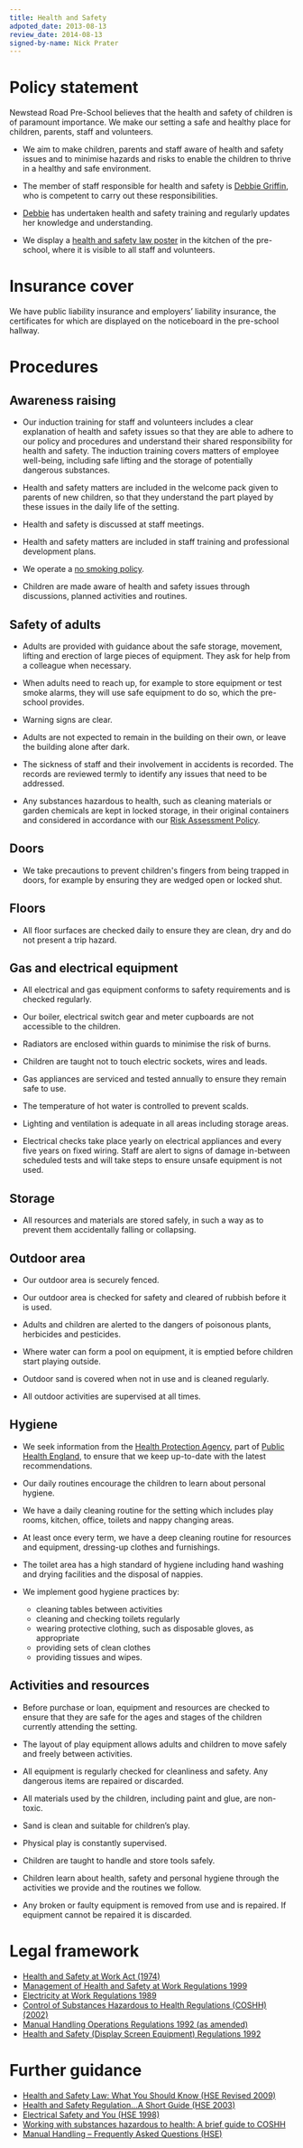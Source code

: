 ```yaml
---
title: Health and Safety
adpoted_date: 2013-08-13
review_date: 2014-08-13
signed-by-name: Nick Prater
---
```

# Policy statement #
Newstead Road Pre-School believes that the health and safety of children is of paramount importance.
We make our setting a safe and healthy place for children, parents, staff and volunteers.

* We aim to make children, parents and staff aware of health and safety issues and to minimise hazards and risks to enable the children to thrive in a healthy and safe environment.

* The member of staff responsible for health and safety is [Debbie Griffin](/staff/debbie_griffin.html), who is competent to carry out these responsibilities.

* [Debbie](/staff/debbie_griffin.html) has undertaken health and safety training and regularly updates her knowledge and understanding.

* We display a [health and safety law poster](http://www.hse.gov.uk/pubns/books/lawposter.htm) in the kitchen of the pre-school, where it is visible to all staff and volunteers.

# Insurance cover #
We have public liability insurance and employers’ liability insurance, the certificates for which are displayed on the noticeboard in the pre-school hallway.

# Procedures #

## Awareness raising ##

* Our induction training for staff and volunteers includes a clear explanation of health and safety issues so that they 
are able to adhere to our policy and procedures and understand their shared responsibility 
for health and safety.  The induction training covers matters of employee well-being, 
including safe lifting and the storage of potentially dangerous substances.

* Health and safety matters are included in the welcome pack given to parents of new children, so that they understand the part played by these issues in the daily life of the setting.

* Health and safety is discussed at staff meetings.

* Health and safety matters are included in staff training and professional development plans.

* We operate a [no smoking policy](/policies/smoking.html).

* Children are made aware of health and safety issues through discussions, planned activities and routines.


## Safety of adults ##

* Adults are provided with guidance about the safe storage, movement, lifting and erection of large 
pieces of equipment. They ask for help from a colleague when necessary.

* When adults need to reach up, for example to store equipment or test smoke alarms, they 
will use safe equipment to do so, which the pre-school provides.

* Warning signs are clear.

* Adults are not expected to remain in the building on their own, or leave the building alone after dark.

* The sickness of staff and their involvement in accidents is recorded. The records are reviewed termly 
to identify any issues that need to be addressed.

* Any substances hazardous to health, such as cleaning materials or garden chemicals are kept in locked storage, in their original containers and
considered in accordance with our [Risk Assessment Policy](/policies/risk_assessment.html).


## Doors ##

* We take precautions to prevent children's fingers from being trapped in doors, for example by ensuring they are wedged open or locked shut.


## Floors ##

* All floor surfaces are checked daily to ensure they are clean, dry and do not present a trip hazard.


## Gas and electrical equipment ##

* All electrical and gas equipment conforms to safety requirements and is checked regularly.

* Our boiler, electrical switch gear and meter cupboards are not accessible to the children.

* Radiators are enclosed within guards to minimise the risk of burns.

* Children are taught not to touch electric sockets, wires and leads.

* Gas appliances are serviced and tested annually to ensure they remain safe to use.

* The temperature of hot water is controlled to prevent scalds.

* Lighting and ventilation is adequate in all areas including storage areas.

* Electrical checks take place yearly on electrical appliances and every five years on fixed wiring. Staff are 
alert to signs of damage in-between scheduled tests and will take steps to ensure unsafe equipment is not used.


## Storage ##

* All resources and materials are stored safely, in such a way as to prevent them accidentally falling or collapsing.


## Outdoor area ##

* Our outdoor area is securely fenced.

* Our outdoor area is checked for safety and cleared of rubbish before it is used.

* Adults and children are alerted to the dangers of poisonous plants, herbicides and pesticides.

* Where water can form a pool on equipment, it is emptied before children start playing outside.

* Outdoor sand is covered when not in use and is cleaned regularly.

* All outdoor activities are supervised at all times.


## Hygiene ##

* We seek information from the [Health Protection Agency](http://www.hpa.org.uk/), part of [Public Health England](https://www.gov.uk/phe),
to ensure that we keep up-to-date with the latest recommendations.

* Our daily routines encourage the children to learn about personal hygiene.

* We have a daily cleaning routine for the setting which includes play rooms, kitchen, office, toilets and nappy changing areas.

* At least once every term, we have a deep cleaning routine for resources and equipment, dressing-up clothes and furnishings.

* The toilet area has a high standard of hygiene including hand washing and drying facilities and the disposal of nappies.

* We implement good hygiene practices by:
    * cleaning tables between activities
    * cleaning and checking toilets regularly
    * wearing protective clothing, such as disposable gloves, as appropriate
    * providing sets of clean clothes
    * providing tissues and wipes.


## Activities and resources ##

* Before purchase or loan, equipment and resources are checked to ensure that they are safe for the ages and stages of the children currently attending the setting.

* The layout of play equipment allows adults and children to move safely and freely between activities.

* All equipment is regularly checked for cleanliness and safety. Any dangerous items are repaired or discarded.

* All materials used by the children, including paint and glue, are non-toxic.

* Sand is clean and suitable for children’s play.

* Physical play is constantly supervised.

* Children are taught to handle and store tools safely.

* Children learn about health, safety and personal hygiene through the activities we provide and the routines we follow.

* Any broken or faulty equipment is removed from use and is repaired. If equipment cannot be repaired it is discarded.


# Legal framework #

* [Health and Safety at Work Act (1974)](http://www.legislation.gov.uk/ukpga/1974/37/contents)
* [Management of Health and Safety at Work Regulations 1999](http://www.legislation.gov.uk/uksi/1999/3242/contents/made)
* [Electricity at Work Regulations 1989](http://www.legislation.gov.uk/uksi/1989/635/contents/made)
* [Control of Substances Hazardous to Health Regulations (COSHH) (2002)](http://www.legislation.gov.uk/uksi/2002/2677/regulation/7/made)
* [Manual Handling Operations Regulations 1992 (as amended)](http://www.legislation.gov.uk/uksi/1992/2793/contents/made)
* [Health and Safety (Display Screen Equipment) Regulations 1992](http://www.legislation.gov.uk/uksi/1992/2792/contents/made)

# Further guidance #

* [Health and Safety Law: What You Should Know (HSE Revised 2009)](http://www.hse.gov.uk/pubns/law.pdf)
* [Health and Safety Regulation…A Short Guide (HSE 2003)](http://www.hse.gov.uk/pubns/hsc13.htm)
* [Electrical Safety and You (HSE 1998)](http://www.hse.gov.uk/pubns/indg231.pdf)
* [Working with substances hazardous to health: A brief guide to COSHH](http://www.hse.gov.uk/pubns/indg136.pdf)
* [Manual Handling – Frequently Asked Questions (HSE)](http://www.hse.gov.uk/contact/faqs/manualhandling.htm)

